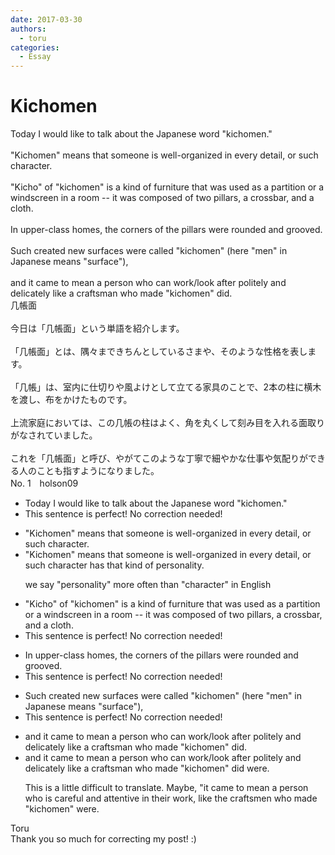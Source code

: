 ```yaml
---
date: 2017-03-30
authors:
  - toru
categories:
  - Essay
---
```


<h1 id="subject_show">Kichomen</h1>
<div class="date" hidden>Mar 30, 2017 10:27</div>
<div id="post"><div id="body_show_ori">
Today I would like to talk about the Japanese word "kichomen."<br/><br/>"Kichomen" means that someone is well-organized in every detail, or such character.<br/><br/>"Kicho" of "kichomen" is a kind of furniture that was used as a partition or a windscreen in a room -- it was composed of two pillars, a crossbar, and a cloth.<br/><br/>In upper-class homes, the corners of the pillars were rounded and grooved.<br/><br/>Such created new surfaces were called "kichomen" (here "men" in Japanese means "surface"), <br/><br/>and it came to mean a person who can work/look after politely and delicately like a craftsman who made "kichomen" did.
</div></div>

<!-- more -->

<div id="post_ja"><div id="body_show_mo">
几帳面<br/><br/>今日は「几帳面」という単語を紹介します。<br/><br/>「几帳面」とは、隅々まできちんとしているさまや、そのような性格を表します。<br/><br/>「几帳」は、室内に仕切りや風よけとして立てる家具のことで、2本の柱に横木を渡し、布をかけたものです。<br/><br/>上流家庭においては、この几帳の柱はよく、角を丸くして刻み目を入れる面取りがなされていました。<br/><br/>これを「几帳面」と呼び、やがてこのような丁寧で細やかな仕事や気配りができる人のことも指すようになりました。
</div></div>
<div id="block"><div class="first_name"> No. 1　<span class="just_name">holson09</span></div><div id="block2">
<ul class="correction_field">
<li class="incorrect">Today I would like to talk about the Japanese word "kichomen."</li>
<li class="corrected perfect">This sentence is perfect! No correction needed!</li>
</ul>
<ul class="correction_field">
<li class="incorrect">"Kichomen" means that someone is well-organized in every detail, or such character.</li>
<li class="corrected correct">
"Kichomen" means that someone is well-organized in every detail, or <span class="sline">such character </span><span class="f_blue">has that kind of personality</span>.
<p class="correction_comment">we say "personality" more often than "character" in English</p>
</li>
</ul>
<ul class="correction_field">
<li class="incorrect">"Kicho" of "kichomen" is a kind of furniture that was used as a partition or a windscreen in a room -- it was composed of two pillars, a crossbar, and a cloth.</li>
<li class="corrected perfect">This sentence is perfect! No correction needed!</li>
</ul>
<ul class="correction_field">
<li class="incorrect">In upper-class homes, the corners of the pillars were rounded and grooved.</li>
<li class="corrected perfect">This sentence is perfect! No correction needed!</li>
</ul>
<ul class="correction_field">
<li class="incorrect">Such created new surfaces were called "kichomen" (here "men" in Japanese means "surface"), </li>
<li class="corrected perfect">This sentence is perfect! No correction needed!</li>
</ul>
<ul class="correction_field">
<li class="incorrect">and it came to mean a person who can work/look after politely and delicately like a craftsman who made "kichomen" did.</li>
<li class="corrected correct">
and it came to mean a person who can work/look after politely and delicately like a craftsman who made "kichomen" <span class="f_red">did </span><span class="f_blue">were.</span>
<p class="correction_comment">This is a little difficult to translate. Maybe, "it came to mean a person who is careful and attentive in their work, like the craftsmen who made "kichomen" were.</p>
</li>
</ul>
</div><div class="name"><span class="just_name">Toru</span><br>
Thank you so much for correcting my post! :)
</div>
</div>
